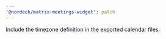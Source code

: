 ```yaml
---
'@nordeck/matrix-meetings-widget': patch
---
```


Include the timezone definition in the exported calendar files.
